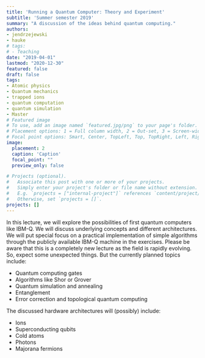 ```yaml
---
title: 'Running a Quantum Computer: Theory and Experiment'
subtitle: 'Summer semester 2019'
summary: "A discussion of the ideas behind quantum computing."
authors:
- jendrzejewski
- hauke
# tags:
# - Teaching
date: "2019-04-01"
lastmod: "2020-12-30"
featured: false
draft: false
tags:
- Atomic physics
- Quantum mechanics
- trapped ions
- quantum computation
- quantum simulation
- Master
# Featured image
# To use, add an image named `featured.jpg/png` to your page's folder.
# Placement options: 1 = Full column width, 2 = Out-set, 3 = Screen-width
# Focal point options: Smart, Center, TopLeft, Top, TopRight, Left, Right, BottomLeft, Bottom, BottomRight
image:
  placement: 2
  caption: 'Caption'
  focal_point: ""
  preview_only: false

# Projects (optional).
#   Associate this post with one or more of your projects.
#   Simply enter your project's folder or file name without extension.
#   E.g. `projects = ["internal-project"]` references `content/project/deep-learning/index.md`.
#   Otherwise, set `projects = []`.
projects: []
---
```


In this lecture, we will explore the possibilities of first quantum computers like IBM-Q. We will discuss underlying concepts and different architectures. We will put special focus on a practical implementation of simple algorithms through the publicly available IBM-Q machine in the exercises. Please be aware that this is a completely new lecture as the field is rapidly evolving. So, expect some unexpected things. But the currently planned topics include:

- Quantum computing gates
- Algorithms like Shor or Grover
- Quantum simulation and annealing
- Entanglement
- Error correction and topological quantum computing

The discussed hardware architectures will (possibly) include:

- Ions
- Superconducting qubits
- Cold atoms
- Photons
- Majorana fermions
